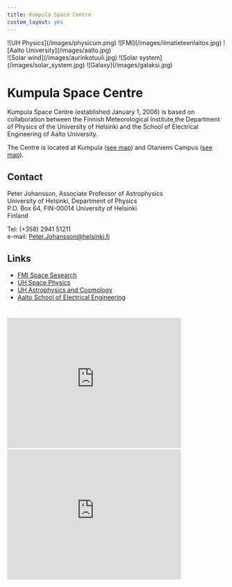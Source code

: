 ```yaml
---
title: Kumpula Space Centre
custom_layout: yes
---
```


<div class="three-images left">
![UH Physics](/images/physicum.png)
![FMI](/images/ilmatieteenlaitos.jpg)
![Aalto University](/images/aalto.jpg)
</div>

<div class="three-images right">
![Solar wind](/images/aurinkotuuli.jpg)
![Solar system](/images/solar_system.jpg)
![Galaxy](/images/galaksi.jpg)
</div>

# Kumpula Space Centre

Kumpula Space Centre (established January 1, 2006) is based on collaboration
between the Finnish Meteorological Institute,the Department of Physics of the
University of Helsinki and the School of Electrical Engineering of Aalto
University.

The Centre is located at
Kumpula ([see map](https://www.google.fi/maps/place/Physicum,+00560+Helsinki/))
and Otaniemi Campus ([see map](https://www.google.fi/maps/place/Aalto+University)).

## Contact

Peter Johansson, Associate Professor of Astrophysics\
University of Helsinki, Department of Physics\
P.O. Box 64, FIN-00014 University of Helsinki\
Finland

Tel: (+358) 2941 51211\
e-mail: <Peter.Johansson@helsinki.fi>

## Links
   
- [FMI Space Sesearch](http://space.fmi.fi)
- [UH Space Physics](http://theory.physics.helsinki.fi/~space)
- [UH Astrophysics and Cosmology](http://www.physics.helsinki.fi/tutkimus/afo)
- [Aalto School of Electrical Engineering](http://elec.aalto.fi/en)

#

<iframe src="https://www.google.com/maps/embed?pb=!1m14!1m8!1m3!1d1982.5484397722335!2d24.963200599999997!3d60.20475559999999!3m2!1i1024!2i768!4f13.1!3m3!1m2!1s0x4692099f3e9b3871%3A0xdd5d410934b329cf!2sPhysicum%2C+00560+Helsinki!5e0!3m2!1sen!2sfi!4v1413315067602"
   width="400" height="300" frameborder="0" style="border:0"></iframe>

<iframe src="https://www.google.com/maps/embed?pb=!1m14!1m8!1m3!1d1983.4863996483164!2d24.831279999999996!3d60.189232999999994!3m2!1i1024!2i768!4f13.1!3m3!1m2!1s0x468df5ec2cbd624b%3A0xc071cd6e9ef6e65!2sOtakaari+5%2C+02150+Espoo%2C+Finland!5e0!3m2!1sen!2s!4v1413974735735"
   width="400" height="300" frameborder="0" style="border:0"></iframe>
